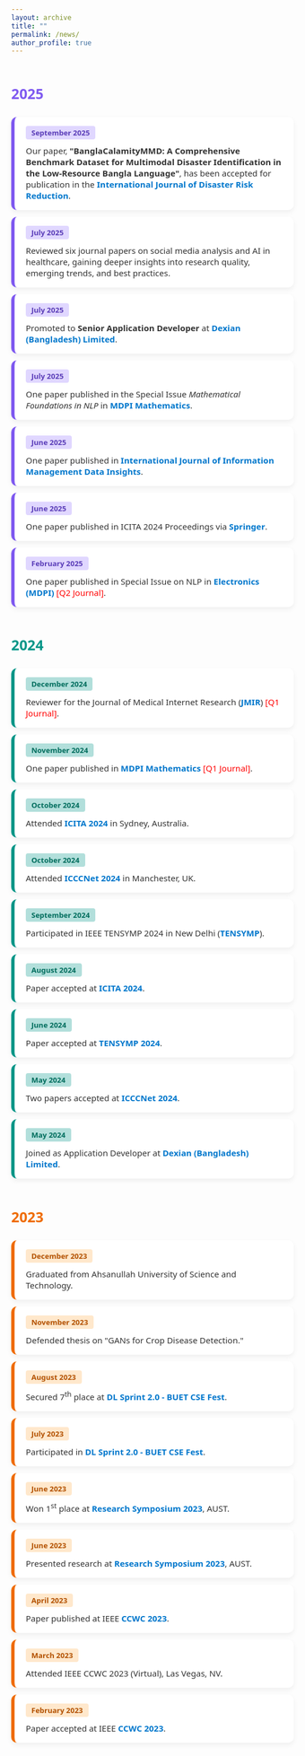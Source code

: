 ```yaml
---
layout: archive
title: ""
permalink: /news/
author_profile: true
---
```

<style>
  .news-wrapper {
    font-family: 'Segoe UI', sans-serif;
  }

  .year-header {
    font-size: 1.8em;
    font-weight: bold;
    margin-top: 2em;
    margin-bottom: 1em;
  }

  .news-card {
    background: #ffffff;
    border-radius: 10px;
    padding: 16px 20px;
    margin: 12px 0;
    box-shadow: 0 4px 10px rgba(0,0,0,0.06);
    transition: transform 0.2s ease;
    border-left: 6px solid;
  }

  .news-card:hover {
    transform: scale(1.015);
  }
  
  .news-date {
    font-weight: 600;
    padding: 3px 10px;
    border-radius: 4px;
    font-size: 13px;
    display: inline-block;
    margin-bottom: 6px;
  }

  .news-link {
    color: #0077cc;
    font-weight: 600;
    text-decoration: none;
  }

  .news-link:hover {
    text-decoration: underline;
  }

  .news-desc {
    color: #333;
    margin-top: 4px;
    font-size: 15px;
  }

  /* Color coding by year */
  .y2025 {
    border-left: 6px solid #7f5af0;
  }

  .y2025 .news-date {
    background: #e0d7ff;
    color: #5a3db8;
  }

  .y2024 {
    border-left: 6px solid #009688;
  }

  .y2024 .news-date {
    background: #b2dfdb;
    color: #006d5d;
  }

  .y2023 {
    border-left: 6px solid #ef6c00;
  }

  .y2023 .news-date {
    background: #ffe8cc;
    color: #b35100;
  }
</style>

<div class="news-wrapper">

<!-- 2025 -->
<div class="year-header" style="color:#7f5af0;">2025</div>
<div class="news-card y2025">
  <div class="news-date">September 2025</div>
  <div class="news-desc">
    Our paper, <strong>"BanglaCalamityMMD: A Comprehensive Benchmark Dataset for Multimodal Disaster Identification in the Low-Resource Bangla Language"</strong>, has been accepted for publication in the <a class="news-link" href="https://www.sciencedirect.com/journal/international-journal-of-disaster-risk-reduction" target="_blank">International Journal of Disaster Risk Reduction</a>.
  </div>
</div>

<div class="news-card y2025">
  <div class="news-date">July 2025</div>
  <div class="news-desc">Reviewed six journal papers on social media analysis and AI in healthcare, gaining deeper insights into research quality, emerging trends, and best practices.</div>
</div>

<div class="news-card y2025">
  <div class="news-date">July 2025</div>
  <div class="news-desc">Promoted to <strong>Senior Application Developer</strong> at <a class="news-link" href="https://www.linkedin.com/company/dexiansolutions/" target="_blank">Dexian (Bangladesh) Limited</a>.</div>
</div>

<div class="news-card y2025">
  <div class="news-date">July 2025</div>
  <div class="news-desc">One paper published in the Special Issue <i>Mathematical Foundations in NLP</i> in <a class="news-link" href="https://www.mdpi.com/journal/mathematics" target="_blank">MDPI Mathematics</a>.</div>
</div>

<div class="news-card y2025">
  <div class="news-date">June 2025</div>
  <div class="news-desc">One paper published in <a class="news-link" href="https://www.sciencedirect.com/journal/international-journal-of-information-management-data-insights" target="_blank">International Journal of Information Management Data Insights</a>.</div>
</div>

<div class="news-card y2025">
  <div class="news-date">June 2025</div>
  <div class="news-desc">One paper published in ICITA 2024 Proceedings via <a class="news-link" href="https://link.springer.com/chapter/10.1007/978-981-96-1758-6_32" target="_blank">Springer</a>.</div>
</div>

<div class="news-card y2025">
  <div class="news-date">February 2025</div>
  <div class="news-desc">One paper published in Special Issue on NLP in <a class="news-link" href="https://www.mdpi.com/journal/electronics" target="_blank">Electronics (MDPI)</a> <span style="color:red;">[Q2 Journal]</span>.</div>
</div>

<!-- 2024 -->
<div class="year-header" style="color:#009688;">2024</div>

<div class="news-card y2024">
  <div class="news-date">December 2024</div>
  <div class="news-desc">Reviewer for the Journal of Medical Internet Research (<a class="news-link" href="https://www.jmir.org/" target="_blank">JMIR</a>) <span style="color:red;">[Q1 Journal]</span>.</div>
</div>

<div class="news-card y2024">
  <div class="news-date">November 2024</div>
  <div class="news-desc">One paper published in <a class="news-link" href="https://www.mdpi.com/journal/mathematics" target="_blank">MDPI Mathematics</a> <span style="color:red;">[Q1 Journal]</span>.</div>
</div>

<div class="news-card y2024">
  <div class="news-date">October 2024</div>
  <div class="news-desc">Attended <a class="news-link" href="https://icita.world" target="_blank">ICITA 2024</a> in Sydney, Australia.</div>
</div>

<div class="news-card y2024">
  <div class="news-date">October 2024</div>
  <div class="news-desc">Attended <a class="news-link" href="https://icccn.co.uk/" target="_blank">ICCCNet 2024</a> in Manchester, UK.</div>
</div>

<div class="news-card y2024">
  <div class="news-date">September 2024</div>
  <div class="news-desc">Participated in IEEE TENSYMP 2024 in New Delhi (<a class="news-link" href="https://ieeedelhi-tensymp2024.org/" target="_blank">TENSYMP</a>).</div>
</div>

<div class="news-card y2024">
  <div class="news-date">August 2024</div>
  <div class="news-desc">Paper accepted at <a class="news-link" href="https://www.icita.world/#/" target="_blank">ICITA 2024</a>.</div>
</div>

<div class="news-card y2024">
  <div class="news-date">June 2024</div>
  <div class="news-desc">Paper accepted at <a class="news-link" href="https://ieeedelhi-tensymp2024.org/" target="_blank">TENSYMP 2024</a>.</div>
</div>

<div class="news-card y2024">
  <div class="news-date">May 2024</div>
  <div class="news-desc">Two papers accepted at <a class="news-link" href="https://icccn.co.uk/" target="_blank">ICCCNet 2024</a>.</div>
</div>

<div class="news-card y2024">
  <div class="news-date">May 2024</div>
  <div class="news-desc">Joined as Application Developer at <a class="news-link" href="https://www.linkedin.com/company/dexiansolutions/" target="_blank">Dexian (Bangladesh) Limited</a>.</div>
</div>

<!-- 2023 -->
<div class="year-header" style="color:#ef6c00;">2023</div>

<div class="news-card y2023">
  <div class="news-date">December 2023</div>
  <div class="news-desc">Graduated from Ahsanullah University of Science and Technology.</div>
</div>

<div class="news-card y2023">
  <div class="news-date">November 2023</div>
  <div class="news-desc">Defended thesis on "GANs for Crop Disease Detection."</div>
</div>

<div class="news-card y2023">
  <div class="news-date">August 2023</div>
  <div class="news-desc">Secured 7<sup>th</sup> place at <a class="news-link" href="https://www.kaggle.com/competitions/dlsprint2/discussion/433389" target="_blank">DL Sprint 2.0 - BUET CSE Fest</a>.</div>
</div>

<div class="news-card y2023">
  <div class="news-date">July 2023</div>
  <div class="news-desc">Participated in <a class="news-link" href="https://www.kaggle.com/competitions/dlsprint2/overview" target="_blank">DL Sprint 2.0 - BUET CSE Fest</a>.</div>
</div>

<div class="news-card y2023">
  <div class="news-date">June 2023</div>
  <div class="news-desc">Won 1<sup>st</sup> place at <a class="news-link" href="https://aust.edu/events/1996" target="_blank">Research Symposium 2023</a>, AUST.</div>
</div>

<div class="news-card y2023">
  <div class="news-date">June 2023</div>
  <div class="news-desc">Presented research at <a class="news-link" href="https://aust.edu/events/1996" target="_blank">Research Symposium 2023</a>, AUST.</div>
</div>

<div class="news-card y2023">
  <div class="news-date">April 2023</div>
  <div class="news-desc">Paper published at IEEE <a class="news-link" href="https://ieee-ccwc.org/" target="_blank">CCWC 2023</a>.</div>
</div>

<div class="news-card y2023">
  <div class="news-date">March 2023</div>
  <div class="news-desc">Attended IEEE CCWC 2023 (Virtual), Las Vegas, NV.</div>
</div>

<div class="news-card y2023">
  <div class="news-date">February 2023</div>
  <div class="news-desc">Paper accepted at IEEE <a class="news-link" href="https://ieee-ccwc.org/" target="_blank">CCWC 2023</a>.</div>
</div>

</div>
